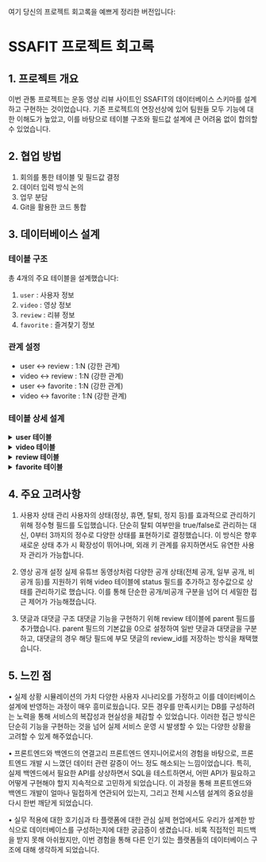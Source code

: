 여기 당신의 프로젝트 회고록을 예쁘게 정리한 버전입니다:

# SSAFIT 프로젝트 회고록

## 1. 프로젝트 개요

이번 관통 프로젝트는 운동 영상 리뷰 사이트인 SSAFIT의 데이터베이스 스키마를 설계하고 구현하는 것이었습니다. 기존 프로젝트의 연장선상에 있어 팀원들 모두 기능에 대한 이해도가 높았고, 이를 바탕으로 테이블 구조와 필드값 설계에 큰 어려움 없이 합의할 수 있었습니다.

## 2. 협업 방법

1. 회의를 통한 테이블 및 필드값 결정
2. 데이터 입력 방식 논의
3. 업무 분담
4. Git을 활용한 코드 통합

## 3. 데이터베이스 설계

### 테이블 구조

총 4개의 주요 테이블을 설계했습니다:

1. `user` : 사용자 정보
2. `video` : 영상 정보
3. `review` : 리뷰 정보
4. `favorite` : 즐겨찾기 정보

### 관계 설정

- user ↔ review : 1:N (강한 관계)
- video ↔ review : 1:N (강한 관계)
- user ↔ favorite : 1:N (강한 관계)
- video ↔ favorite : 1:N (강한 관계)

### 테이블 상세 설계

<details>
<summary><strong>user 테이블</strong></summary>

| Column Name | Data Type    | Constraints                           | 비고                                              |
| ----------- | ------------ | ------------------------------------- | ------------------------------------------------- |
| user_id     | INT          | NOT NULL, AUTO_INCREMENT, PRIMARY KEY |                                                   |
| id          | VARCHAR(45)  | NOT NULL, UNIQUE                      |                                                   |
| password    | VARCHAR(45)  | NOT NULL                              |                                                   |
| name        | VARCHAR(16)  | NOT NULL                              |                                                   |
| email       | VARCHAR(255) | NOT NULL                              |                                                   |
| status      | INT          | NOT NULL, DEFAULT 1                   | 0: 탈퇴, 1: 일반 회원, 2: 휴면 회원, 3: 정지 회원 |
| created_at  | TIMESTAMP    | NOT NULL, DEFAULT CURRENT_TIMESTAMP   |                                                   |

</details>

<details>
<summary><strong>video 테이블</strong></summary>

| Column Name  | Data Type    | Constraints                   | 비고                                           |
| ------------ | ------------ | ----------------------------- | ---------------------------------------------- |
| video_id     | VARCHAR(45)  | NOT NULL, PRIMARY KEY, UNIQUE |                                                |
| title        | VARCHAR(255) | NOT NULL                      |                                                |
| part         | VARCHAR(45)  | NULL                          |                                                |
| channel_name | VARCHAR(45)  | NOT NULL                      |                                                |
| url          | TEXT         | NOT NULL                      |                                                |
| thumbnail    | TEXT         | NULL                          |                                                |
| views        | INT          | NOT NULL, DEFAULT 0           |                                                |
| status       | INT          | NULL, DEFAULT 1               | 0: 삭제, 1: 전체 공개, 2: 비공개, 3: 일부 공개 |

</details>

<details>
<summary><strong>review 테이블</strong></summary>

| Column Name    | Data Type    | Constraints                                                     | 비고                                                 |
| -------------- | ------------ | --------------------------------------------------------------- | ---------------------------------------------------- |
| review_id      | INT          | NOT NULL, AUTO_INCREMENT, PRIMARY KEY, UNIQUE                   |                                                      |
| video_id       | VARCHAR(255) | NOT NULL                                                        |                                                      |
| user_id        | VARCHAR(45)  | NOT NULL                                                        |                                                      |
| content        | TEXT         | NOT NULL                                                        |                                                      |
| parent         | INT ZEROFILL | NOT NULL                                                        | 0: 기본 댓글, review_id: 대댓글을 위한 원댓글 아이디 |
| created_at     | TIMESTAMP    | NOT NULL, DEFAULT CURRENT_TIMESTAMP                             |                                                      |
| modified_at    | TIMESTAMP    | NOT NULL, DEFAULT CURRENT_TIMESTAMP ON UPDATE CURRENT_TIMESTAMP |                                                      |
| user_user_id   | INT          | NOT NULL, FOREIGN KEY REFERENCES `user`(`user_id`)              |                                                      |
| video_video_id | VARCHAR(45)  | NOT NULL, FOREIGN KEY REFERENCES `video`(`video_id`)            |                                                      |

</details>

<details>
<summary><strong>favorite 테이블</strong></summary>

| Column Name    | Data Type   | Constraints                                          |
| -------------- | ----------- | ---------------------------------------------------- |
| user_id        | INT         | NOT NULL, PRIMARY KEY                                |
| video_id       | VARCHAR(45) | NOT NULL, PRIMARY KEY                                |
| updated_at     | TIMESTAMP   | NOT NULL, DEFAULT CURRENT_TIMESTAMP                  |
| user_user_id   | INT         | NOT NULL, FOREIGN KEY REFERENCES `user`(`user_id`)   |
| video_video_id | VARCHAR(45) | NOT NULL, FOREIGN KEY REFERENCES `video`(`video_id`) |

</details>

## 4. 주요 고려사항

1. 사용자 상태 관리
   사용자의 상태(정상, 휴면, 탈퇴, 정지 등)를 효과적으로 관리하기 위해 정수형 필드를 도입했습니다.
   단순히 탈퇴 여부만을 true/false로 관리하는 대신, 0부터 3까지의 정수로 다양한 상태를 표현하기로 결정했습니다.
   이 방식은 향후 새로운 상태 추가 시 확장성이 뛰어나며, 외래 키 관계를 유지하면서도 유연한 사용자 관리가 가능합니다.

2. 영상 공개 설정
   실제 유튜브 동영상처럼 다양한 공개 상태(전체 공개, 일부 공개, 비공개 등)를 지원하기 위해
   video 테이블에 status 필드를 추가하고 정수값으로 상태를 관리하기로 했습니다.
   이를 통해 단순한 공개/비공개 구분을 넘어 더 세밀한 접근 제어가 가능해졌습니다.

3. 댓글과 대댓글 구조
   대댓글 기능을 구현하기 위해 review 테이블에 parent 필드를 추가했습니다.
   parent 필드의 기본값을 0으로 설정하여 일반 댓글과 대댓글을 구분하고,
   대댓글의 경우 해당 필드에 부모 댓글의 review_id를 저장하는 방식을 채택했습니다.

## 5. 느낀 점

• 실제 상황 시뮬레이션의 가치
다양한 사용자 시나리오를 가정하고 이를 데이터베이스 설계에 반영하는 과정이 매우 흥미로웠습니다.
모든 경우를 만족시키는 DB를 구성하려는 노력을 통해 서비스의 복잡성과 현실성을 체감할 수 있었습니다.
이러한 접근 방식은 단순히 기능을 구현하는 것을 넘어 실제 서비스 운영 시 발생할 수 있는 다양한 상황을 고려할 수 있게 해주었습니다.

• 프론트엔드와 백엔드의 연결고리
프론트엔드 엔지니어로서의 경험을 바탕으로, 프론트엔드 개발 시 느꼈던 데이터 관련 갈증이 어느 정도 해소되는 느낌이었습니다.
특히, 실제 백엔드에서 필요한 API를 상상하면서 SQL을 테스트하면서, 어떤 API가 필요하고 어떻게 구현해야 할지 지속적으로 고민하게 되었습니다.
이 과정을 통해 프론트엔드와 백엔드 개발이 얼마나 밀접하게 연관되어 있는지, 그리고 전체 시스템 설계의 중요성을 다시 한번 깨닫게 되었습니다.

• 실무 적용에 대한 호기심과 타 플랫폼에 대한 관심
실제 현업에서도 우리가 설계한 방식으로 데이터베이스를 구성하는지에 대한 궁금증이 생겼습니다.
비록 직접적인 피드백을 받지 못해 아쉬웠지만, 이번 경험을 통해 다른 인기 있는 플랫폼들의 데이터베이스 구조에 대해 생각하게 되었습니다.
